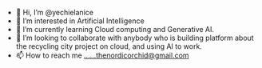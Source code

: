 - 👋 Hi, I’m @yechielanice
- 👀 I’m interested in Artificial Intelligence
- 🌱 I’m currently learning Cloud computing and Generative AI.
- 💞️ I’m looking to collaborate with anybody who is building platform about the recycling city project on cloud, and using AI to work.
- 📫 How to reach me ......thenordicorchid@gmail.com
